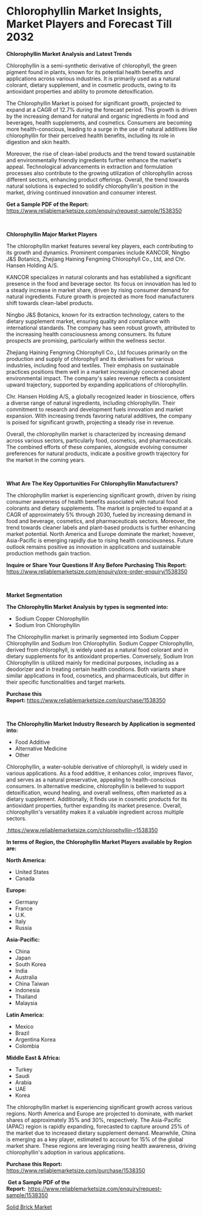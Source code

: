 <p><h1>Chlorophyllin Market Insights, Market Players and Forecast Till 2032</h1></p><p><strong>Chlorophyllin Market Analysis and Latest Trends</strong></p>
<p><p>Chlorophyllin is a semi-synthetic derivative of chlorophyll, the green pigment found in plants, known for its potential health benefits and applications across various industries. It is primarily used as a natural colorant, dietary supplement, and in cosmetic products, owing to its antioxidant properties and ability to promote detoxification.</p><p>The Chlorophyllin Market is poised for significant growth, projected to expand at a CAGR of 12.7% during the forecast period. This growth is driven by the increasing demand for natural and organic ingredients in food and beverages, health supplements, and cosmetics. Consumers are becoming more health-conscious, leading to a surge in the use of natural additives like chlorophyllin for their perceived health benefits, including its role in digestion and skin health. </p><p>Moreover, the rise of clean-label products and the trend toward sustainable and environmentally friendly ingredients further enhance the market's appeal. Technological advancements in extraction and formulation processes also contribute to the growing utilization of chlorophyllin across different sectors, enhancing product offerings. Overall, the trend towards natural solutions is expected to solidify chlorophyllin's position in the market, driving continued innovation and consumer interest.</p></p>
<p><strong>Get a Sample PDF of the Report:&nbsp;</strong> <a href="https://www.reliablemarketsize.com/enquiry/request-sample/1538350?utm_campaign=3367&utm_medium=2&utm_source=Github&utm_content=ia&utm_term=01042025&utm_id=chlorophyllin">https://www.reliablemarketsize.com/enquiry/request-sample/1538350</a></p>
<p>&nbsp;</p>
<p><strong>Chlorophyllin Major Market Players</strong></p>
<p><p>The chlorophyllin market features several key players, each contributing to its growth and dynamics. Prominent companies include KANCOR, Ningbo J&S Botanics, Zhejiang Haining Fengming Chlorophyll Co., Ltd, and Chr. Hansen Holding A/S.</p><p>KANCOR specializes in natural colorants and has established a significant presence in the food and beverage sector. Its focus on innovation has led to a steady increase in market share, driven by rising consumer demand for natural ingredients. Future growth is projected as more food manufacturers shift towards clean-label products.</p><p>Ningbo J&S Botanics, known for its extraction technology, caters to the dietary supplement market, ensuring quality and compliance with international standards. The company has seen robust growth, attributed to the increasing health consciousness among consumers. Its future prospects are promising, particularly within the wellness sector.</p><p>Zhejiang Haining Fengming Chlorophyll Co., Ltd focuses primarily on the production and supply of chlorophyll and its derivatives for various industries, including food and textiles. Their emphasis on sustainable practices positions them well in a market increasingly concerned about environmental impact. The company's sales revenue reflects a consistent upward trajectory, supported by expanding applications of chlorophyllin.</p><p>Chr. Hansen Holding A/S, a globally recognized leader in bioscience, offers a diverse range of natural ingredients, including chlorophyllin. Their commitment to research and development fuels innovation and market expansion. With increasing trends favoring natural additives, the company is poised for significant growth, projecting a steady rise in revenue.</p><p>Overall, the chlorophyllin market is characterized by increasing demand across various sectors, particularly food, cosmetics, and pharmaceuticals. The combined efforts of these companies, alongside evolving consumer preferences for natural products, indicate a positive growth trajectory for the market in the coming years.</p></p>
<p>&nbsp;</p>
<p><strong>What Are The Key Opportunities For Chlorophyllin Manufacturers?</strong></p>
<p><p>The chlorophyllin market is experiencing significant growth, driven by rising consumer awareness of health benefits associated with natural food colorants and dietary supplements. The market is projected to expand at a CAGR of approximately 5% through 2030, fueled by increasing demand in food and beverage, cosmetics, and pharmaceuticals sectors. Moreover, the trend towards cleaner labels and plant-based products is further enhancing market potential. North America and Europe dominate the market; however, Asia-Pacific is emerging rapidly due to rising health consciousness. Future outlook remains positive as innovation in applications and sustainable production methods gain traction.</p></p>
<p><strong>Inquire or Share Your Questions If Any Before Purchasing This Report:</strong> <a href="https://www.reliablemarketsize.com/enquiry/pre-order-enquiry/1538350?utm_campaign=3367&utm_medium=2&utm_source=Github&utm_content=ia&utm_term=01042025&utm_id=chlorophyllin">https://www.reliablemarketsize.com/enquiry/pre-order-enquiry/1538350</a></p>
<p>&nbsp;</p>
<p><strong>Market Segmentation</strong></p>
<p><strong>The Chlorophyllin Market Analysis by types is segmented into:</strong></p>
<p><ul><li>Sodium Copper Chlorophyllin</li><li>Sodium Iron Chlorophyllin</li></ul></p>
<p><p>The Chlorophyllin market is primarily segmented into Sodium Copper Chlorophyllin and Sodium Iron Chlorophyllin. Sodium Copper Chlorophyllin, derived from chlorophyll, is widely used as a natural food colorant and in dietary supplements for its antioxidant properties. Conversely, Sodium Iron Chlorophyllin is utilized mainly for medicinal purposes, including as a deodorizer and in treating certain health conditions. Both variants share similar applications in food, cosmetics, and pharmaceuticals, but differ in their specific functionalities and target markets.</p></p>
<p><strong>Purchase this Report:&nbsp;</strong><a href="https://www.reliablemarketsize.com/purchase/1538350?utm_campaign=3367&utm_medium=2&utm_source=Github&utm_content=ia&utm_term=01042025&utm_id=chlorophyllin">https://www.reliablemarketsize.com/purchase/1538350</a></p>
<p>&nbsp;</p>
<p><strong>The Chlorophyllin Market Industry Research by Application is segmented into:</strong></p>
<p><ul><li>Food Additive</li><li>Alternative Medicine</li><li>Other</li></ul></p>
<p><p>Chlorophyllin, a water-soluble derivative of chlorophyll, is widely used in various applications. As a food additive, it enhances color, improves flavor, and serves as a natural preservative, appealing to health-conscious consumers. In alternative medicine, chlorophyllin is believed to support detoxification, wound healing, and overall wellness, often marketed as a dietary supplement. Additionally, it finds use in cosmetic products for its antioxidant properties, further expanding its market presence. Overall, chlorophyllin's versatility makes it a valuable ingredient across multiple sectors.</p></p>
<p><a href="https://www.reliablemarketsize.com/chlorophyllin-r1538350?utm_campaign=3367&utm_medium=2&utm_source=Github&utm_content=ia&utm_term=01042025&utm_id=chlorophyllin">&nbsp;https://www.reliablemarketsize.com/chlorophyllin-r1538350</a></p>
<p><strong>In terms of Region, the Chlorophyllin Market Players available by Region are:</strong></p>
<p>
    <p> <strong> North America: </strong>
        <ul>
            <li>United States</li>
            <li>Canada</li>
        </ul>
        </p> 
    <p> <strong> Europe: </strong>
        <ul>
            <li>Germany</li>
            <li>France</li>
            <li>U.K.</li>
            <li>Italy</li>
            <li>Russia</li>
        </ul>
        </p> 
    <p> <strong> Asia-Pacific: </strong>
        <ul>
            <li>China</li>
            <li>Japan</li>
            <li>South Korea</li>
            <li>India</li>
            <li>Australia</li>
            <li>China Taiwan</li>
            <li>Indonesia</li>
            <li>Thailand</li>
            <li>Malaysia</li>
        </ul>
        </p> 
    <p> <strong> Latin America: </strong>
        <ul>
            <li>Mexico</li>
            <li>Brazil</li>
            <li>Argentina Korea</li>
            <li>Colombia</li>
        </ul>
        </p> 
    <p> <strong> Middle East & Africa: </strong>
        <ul>
            <li>Turkey</li>
            <li>Saudi</li>
            <li>Arabia</li>
            <li>UAE</li>
            <li>Korea</li>
        </ul>
    </p>
    </p>
<p><p>The chlorophyllin market is experiencing significant growth across various regions. North America and Europe are projected to dominate, with market shares of approximately 35% and 30%, respectively. The Asia-Pacific (APAC) region is rapidly expanding, forecasted to capture around 25% of the market due to increased dietary supplement demand. Meanwhile, China is emerging as a key player, estimated to account for 15% of the global market share. These regions are leveraging rising health awareness, driving chlorophyllin's adoption in various applications.</p></p>
<p><strong>Purchase this Report: </strong><a href="https://www.reliablemarketsize.com/purchase/1538350?utm_campaign=3367&utm_medium=2&utm_source=Github&utm_content=ia&utm_term=01042025&utm_id=chlorophyllin">https://www.reliablemarketsize.com/purchase/1538350</a></p>
<p>&nbsp;<strong>Get a Sample PDF of the Report:&nbsp;&nbsp;</strong><a href="https://www.reliablemarketsize.com/enquiry/request-sample/1538350?utm_campaign=3367&utm_medium=2&utm_source=Github&utm_content=ia&utm_term=01042025&utm_id=chlorophyllin">https://www.reliablemarketsize.com/enquiry/request-sample/1538350</a></p>
<p><strong></strong></p>
<p><p><a href="https://github.com/merkinedry7b/Market-Research-Report-List-1/blob/main/solid-brick-market.md?utm_campaign=3367&utm_medium=2&utm_source=Github&utm_content=ia&utm_term=01042025&utm_id=chlorophyllin">Solid Brick Market</a></p></p>